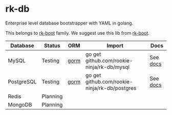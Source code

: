 # rk-db
Enterprise level database bootstrapper with YAML in golang.

This belongs to [rk-boot](https://github.com/rookie-ninja/rk-boot) family. We suggest use this lib from [rk-boot](https://github.com/rookie-ninja/rk-boot).

| Database | Status | ORM | Import | Docs |
| --- | --- | --- | --- | --- |
| MySQL | Testing | [gorm](https://gorm.io/) | go get github.com/rookie-ninja/rk-db/mysql | See [docs](mysql/README.md) |
| PostgreSQL | Testing | [gorm](https://gorm.io/) | go get github.com/rookie-ninja/rk-db/postgres | See [docs](postgres/README.md) |
| Redis | Planning | | | |
| MongoDB | Planning | | | |




